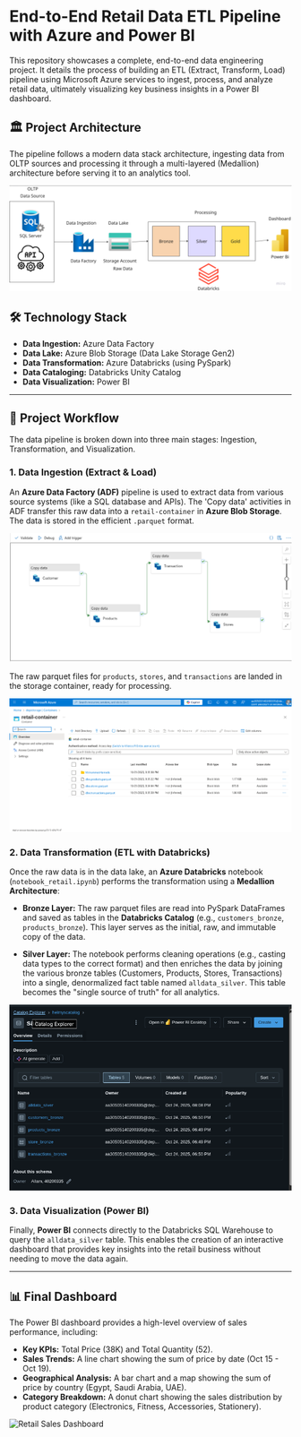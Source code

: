 # End-to-End Retail Data ETL Pipeline with Azure and Power BI

This repository showcases a complete, end-to-end data engineering project. It details the process of building an ETL (Extract, Transform, Load) pipeline using Microsoft Azure services to ingest, process, and analyze retail data, ultimately visualizing key business insights in a Power BI dashboard.

## 🏛️ Project Architecture

The pipeline follows a modern data stack architecture, ingesting data from OLTP sources and processing it through a multi-layered (Medallion) architecture before serving it to an analytics tool.

![Project Architecture Diagram](images/pipeling.png)

## 🛠️ Technology Stack

* **Data Ingestion:** Azure Data Factory
* **Data Lake:** Azure Blob Storage (Data Lake Storage Gen2)
* **Data Transformation:** Azure Databricks (using PySpark)
* **Data Cataloging:** Databricks Unity Catalog
* **Data Visualization:** Power BI

---

## 🚀 Project Workflow

The data pipeline is broken down into three main stages: Ingestion, Transformation, and Visualization.

### 1. Data Ingestion (Extract & Load)

An **Azure Data Factory (ADF)** pipeline is used to extract data from various source systems (like a SQL database and APIs). The 'Copy data' activities in ADF transfer this raw data into a `retail-container` in **Azure Blob Storage**. The data is stored in the efficient `.parquet` format.

![ADF Pipeline for Data Ingestion](images/DataFactory_ETL.png)

The raw parquet files for `products`, `stores`, and `transactions` are landed in the storage container, ready for processing.

![Raw Data in Blob Storage](images/Blop_Storage.png)

### 2. Data Transformation (ETL with Databricks)

Once the raw data is in the data lake, an **Azure Databricks** notebook (`notebook_retail.ipynb`) performs the transformation using a **Medallion Architecture**:

* **Bronze Layer:** The raw parquet files are read into PySpark DataFrames and saved as tables in the **Databricks Catalog** (e.g., `customers_bronze`, `products_bronze`). This layer serves as the initial, raw, and immutable copy of the data.

* **Silver Layer:** The notebook performs cleaning operations (e.g., casting data types to the correct format) and then enriches the data by joining the various bronze tables (Customers, Products, Stores, Transactions) into a single, denormalized fact table named `alldata_silver`. This table becomes the "single source of truth" for all analytics.

![Databricks Catalog Structure](images/Databricks_catalog.png)

### 3. Data Visualization (Power BI)

Finally, **Power BI** connects directly to the Databricks SQL Warehouse to query the `alldata_silver` table. This enables the creation of an interactive dashboard that provides key insights into the retail business without needing to move the data again.

---

## 📊 Final Dashboard

The Power BI dashboard provides a high-level overview of sales performance, including:
* **Key KPIs:** Total Price (38K) and Total Quantity (52).
* **Sales Trends:** A line chart showing the sum of price by date (Oct 15 - Oct 19).
* **Geographical Analysis:** A bar chart and a map showing the sum of price by country (Egypt, Saudi Arabia, UAE).
* **Category Breakdown:** A donut chart showing the sales distribution by product category (Electronics, Fitness, Accessories, Stationery).

![Retail Sales Dashboard](images.Dashboard.png)
